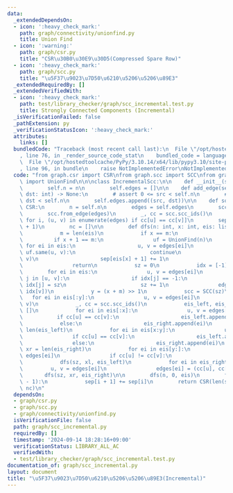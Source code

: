 ```yaml
---
data:
  _extendedDependsOn:
  - icon: ':heavy_check_mark:'
    path: graph/connectivity/unionfind.py
    title: Union Find
  - icon: ':warning:'
    path: graph/csr.py
    title: "CSR\u30B0\u30E9\u30D5(Compressed Spare Row)"
  - icon: ':heavy_check_mark:'
    path: graph/scc.py
    title: "\u5F37\u9023\u7D50\u6210\u5206\u5206\u89E3"
  _extendedRequiredBy: []
  _extendedVerifiedWith:
  - icon: ':heavy_check_mark:'
    path: test/library_checker/graph/scc_incremental.test.py
    title: Strongly Connected Components (Incremental)
  _isVerificationFailed: false
  _pathExtension: py
  _verificationStatusIcon: ':heavy_check_mark:'
  attributes:
    links: []
  bundledCode: "Traceback (most recent call last):\n  File \"/opt/hostedtoolcache/PyPy/3.10.14/x64/lib/pypy3.10/site-packages/onlinejudge_verify/documentation/build.py\"\
    , line 76, in _render_source_code_stat\n    bundled_code = language.bundle(\n\
    \  File \"/opt/hostedtoolcache/PyPy/3.10.14/x64/lib/pypy3.10/site-packages/onlinejudge_verify/languages/python.py\"\
    , line 96, in bundle\n    raise NotImplementedError\nNotImplementedError\n"
  code: "from graph.csr import CSR\nfrom graph.scc import SCC\nfrom graph.connectivity.unionfind\
    \ import UnionFind\n\n\nclass IncrementalScc:\n\n    def __init__(self, n: int):\n\
    \        self.n = n\n        self.edges = []\n\n    def add_edge(self, src: int,\
    \ dst: int) -> None:\n        # assert 0 <= src < self.n\n        # assert 0 <=\
    \ dst < self.n\n        self.edges.append((src, dst))\n\n    def solve(self) ->\
    \ CSR:\n        n = self.n\n        edges = self.edges\n        scc = SCC(n)\n\
    \        scc.from_edge(edges)\n        _, cc = scc.scc_ids()\n        eis = [i\
    \ for i, (u, v) in enumerate(edges) if cc[u] == cc[v]]\n        sep = [0] * (len(edges)\
    \ + 1)\n        nc = []\n\n        def dfs(n: int, x: int, eis: list[int]):\n\
    \            m = len(eis)\n            if x == m:\n                return\n  \
    \          if x + 1 == m:\n                uf = UnionFind(n)\n               \
    \ for ei in eis:\n                    u, v = edges[ei]\n                    if\
    \ uf.same(u, v):\n                        continue\n                    uf.merge(u,\
    \ v)\n                    sep[eis[x] + 1] += 1\n                    nc.append(ei)\n\
    \                return\n            sz = 0\n            idx = [-1] * n\n    \
    \        for ei in eis:\n                u, v = edges[ei]\n                for\
    \ j in [u, v]:\n                    if idx[j] == -1:\n                       \
    \ idx[j] = sz\n                        sz += 1\n                edges[ei] = (idx[u],\
    \ idx[v])\n            y = (x + m) >> 1\n            scc = SCC(sz)\n         \
    \   for ei in eis[:y]:\n                u, v = edges[ei]\n                scc.add_edge(u,\
    \ v)\n            _, cc = scc.scc_ids()\n            eis_left, eis_right = [],\
    \ []\n            for ei in eis[:x]:\n                u, v = edges[ei]\n     \
    \           if cc[u] == cc[v]:\n                    eis_left.append(ei)\n    \
    \            else:\n                    eis_right.append(ei)\n            xl =\
    \ len(eis_left)\n            for ei in eis[x:y]:\n                u, v = edges[ei]\n\
    \                if cc[u] == cc[v]:\n                    eis_left.append(ei)\n\
    \                else:\n                    eis_right.append(ei)\n           \
    \ xr = len(eis_right)\n            for ei in eis[y:]:\n                u, v =\
    \ edges[ei]\n                if cc[u] != cc[v]:\n                    eis_right.append(ei)\n\
    \            dfs(sz, xl, eis_left)\n            for ei in eis_right:\n       \
    \         u, v = edges[ei]\n                edges[ei] = (cc[u], cc[v])\n     \
    \       dfs(sz, xr, eis_right)\n\n        dfs(n, 0, eis)\n        for i in range(len(sep)\
    \ - 1):\n            sep[i + 1] += sep[i]\n        return CSR(len(sep) - 1, sep,\
    \ nc)\n"
  dependsOn:
  - graph/csr.py
  - graph/scc.py
  - graph/connectivity/unionfind.py
  isVerificationFile: false
  path: graph/scc_incremental.py
  requiredBy: []
  timestamp: '2024-09-14 18:28:16+09:00'
  verificationStatus: LIBRARY_ALL_AC
  verifiedWith:
  - test/library_checker/graph/scc_incremental.test.py
documentation_of: graph/scc_incremental.py
layout: document
title: "\u5F37\u9023\u7D50\u6210\u5206\u5206\u89E3(Incremental)"
---
```


